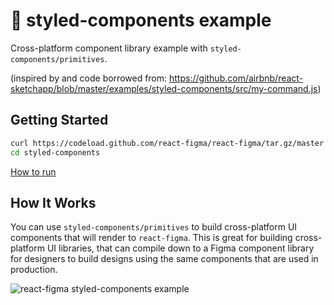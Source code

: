 # 💅 styled-components example

Cross-platform component library example with `styled-components/primitives`.

(inspired by and code borrowed from: https://github.com/airbnb/react-sketchapp/blob/master/examples/styled-components/src/my-command.js)

## Getting Started

```sh
curl https://codeload.github.com/react-figma/react-figma/tar.gz/master | tar -xz --strip=2 react-figma/examples/styled-components
cd styled-components
```

[How to run](../../contributing.md#running-examples)

## How It Works

You can use `styled-components/primitives` to build cross-platform UI components that will render to `react-figma`. This is great for building cross-platform UI libraries, that can compile down to a Figma component library for designers to build designs using the same components that are used in production.

![react-figma styled-components example](https://user-images.githubusercontent.com/6757532/78387041-87cc8480-75d6-11ea-8fd0-b202d2e221ee.png)

